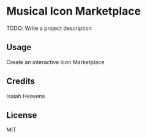 #  Musical Icon Marketplace

TODO: Write a project description

## Usage

Create an interactive Icon Marketplace

## Credits

Isaiah Heavens

## License

MIT